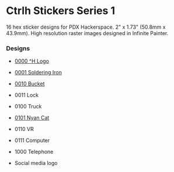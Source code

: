 # Ctrlh Stickers Series 1

16 hex sticker designs for PDX Hackerspace. 2" x 1.73" (50.8mm x 43.9mm). High resolution raster images designed in Infinite Painter.

### Designs

   * [0000 ^H Logo](images/0000-logo.png "image")
   * [0001 Soldering Iron](images/0001-soldering-iron.png "image")
   * [0010 Bucket](images/0010-bucket.png "image")
   * 0011 Lock
   * 0100 Truck
   * [0101 Nyan Cat](images/0101-nyan-cat.png "image")
   * 0110 VR
   * 0111 Computer
   * 1000 Telephone
   
   * Social media logo
   
